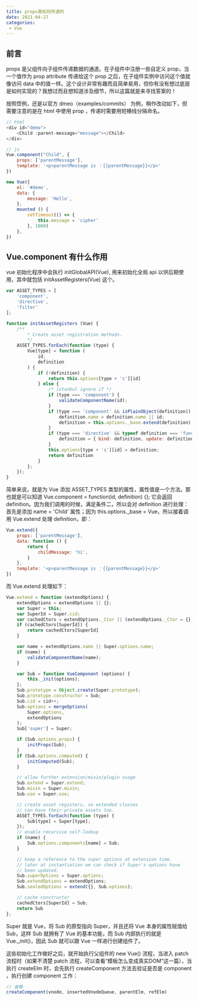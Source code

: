```yaml
---
title: props是如何传递的
date: 2021-04-27
categories:
 - Vue
---
```


## 前言

props 是父组件向子组件传递数据的通道。在子组件中注册一些自定义 prop，当一个值作为 prop attribute 传递给这个 prop 之后，在子组件实例中访问这个值就像访问 data 中的值一样。这个设计非常有趣而且简单易用，但你有没有想过底层是如何实现的？我想过而且想知道涉及细节，所以这篇就是来寻找答案的！

按照惯例，还是以官方 dmeo（examples/commits） 为例，稍作改动如下，但需要注意的是在 html 中使用 prop ，传递时需要用短横线分隔命名。

```js
// html
<div id="demo">
	<Child :parent-message="message"></Child>
</div>

// js
Vue.component("Child", {
	props: ['parentMessage'],
	template: '<p>parentMessage is ：{{parentMessage}}</p>'
})

new Vue({
	el: '#demo',
	data: {
		message: 'Hello',
	},
	mounted () {
		setTimeout(() => {
			this.message = 'cipher'
		}, 1000)
	},
})
```

## Vue.component 有什么作用

vue 初始化程序中会执行 initGlobalAPI(Vue), 用来初始化全局 api 以供后期使用，其中就包括 initAssetRegisters(Vue) 这个。

```js
var ASSET_TYPES = [
	'component',
	'directive',
	'filter'
];

function initAssetRegisters (Vue) {
	/**
		* Create asset registration methods.
		*/
	ASSET_TYPES.forEach(function (type) {
		Vue[type] = function (
			id,
			definition
		) {
			if (!definition) {
				return this.options[type + 's'][id]
			} else {
				/* istanbul ignore if */
				if (type === 'component') {
					validateComponentName(id);
				}
				if (type === 'component' && isPlainObject(definition)) {
					definition.name = definition.name || id;
					definition = this.options._base.extend(definition);
				}
				if (type === 'directive' && typeof definition === 'function') {
					definition = { bind: definition, update: definition };
				}
				this.options[type + 's'][id] = definition;
				return definition
			}
		};
	});
}
```

简单来说，就是为 Vue 添加 ASSET_TYPES 类型的属性，属性值是一个方法。那也就是可以知道 Vue.component = function(id, definition) {}; 它会返回 definition。因为我们调用的时候，满足条件二，所以会对 definition 进行处理：首先是添加 name = 'Child' 属性；因为 this.options._base = Vue，所以接着调用 Vue.extend 处理 definition，即：

```js
Vue.extend({
	props: ['parentMessage'],
	data: function () {
		return {
			childMessage: 'hi',
		}
	},
	template: '<p>parentMessage is ：{{parentMessage}}</p>'
})
```

而 Vue.extend 处理如下：

```js
Vue.extend = function (extendOptions) {
	extendOptions = extendOptions || {};
	var Super = this;
	var SuperId = Super.cid;
	var cachedCtors = extendOptions._Ctor || (extendOptions._Ctor = {});
	if (cachedCtors[SuperId]) {
		return cachedCtors[SuperId]
	}

	var name = extendOptions.name || Super.options.name;
	if (name) {
		validateComponentName(name);
	}

	var Sub = function VueComponent (options) {
		this._init(options);
	};
	Sub.prototype = Object.create(Super.prototype);
	Sub.prototype.constructor = Sub;
	Sub.cid = cid++;
	Sub.options = mergeOptions(
		Super.options,
		extendOptions
	);
	Sub['super'] = Super;

	if (Sub.options.props) {
		initProps(Sub);
	}
	if (Sub.options.computed) {
		initComputed(Sub);
	}

	// allow further extension/mixin/plugin usage
	Sub.extend = Super.extend;
	Sub.mixin = Super.mixin;
	Sub.use = Super.use;

	// create asset registers, so extended classes
	// can have their private assets too.
	ASSET_TYPES.forEach(function (type) {
		Sub[type] = Super[type];
	});
	// enable recursive self-lookup
	if (name) {
		Sub.options.components[name] = Sub;
	}

	// keep a reference to the super options at extension time.
	// later at instantiation we can check if Super's options have
	// been updated.
	Sub.superOptions = Super.options;
	Sub.extendOptions = extendOptions;
	Sub.sealedOptions = extend({}, Sub.options);

	// cache constructor
	cachedCtors[SuperId] = Sub;
	return Sub
};
```

Super 就是 Vue，将 Sub 的原型指向 Super，并且还将 Vue 本身的属性赋值给 Sub，这样 Sub 就拥有了 Vue 的基本功能，而 Sub 内部执行的就是 Vue._init()，因此 Sub 就可以跟 Vue 一样进行创建组件了。

这些初始化工作做好之后，就开始执行父组件的 new Vue() 流程，当进入 patch 流程时（如果不清楚 patch 流程，可以查看“模板怎么变成真实DOM”这一篇），当执行 createElm 时，会先执行 createComponent 方法去验证是否是 component ，执行创建 component 工作：

```js
// 省略
createComponent(vnode, insertedVnodeQueue, parentElm, refElm)
```
